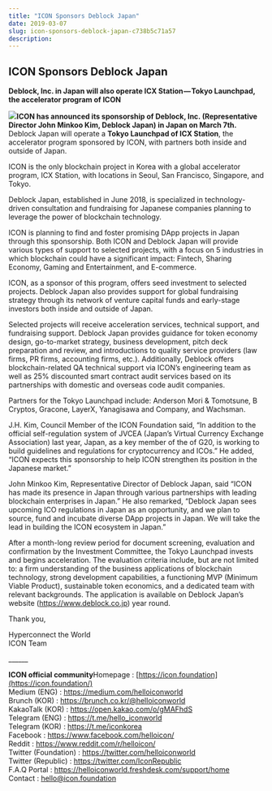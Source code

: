 ```yaml
---
title: "ICON Sponsors Deblock Japan"
date: 2019-03-07
slug: icon-sponsors-deblock-japan-c738b5c71a57
description:
---
```


## **ICON Sponsors Deblock Japan**

**Deblock, Inc. in Japan will also operate ICX Station — Tokyo Launchpad, the accelerator program of ICON**

![](https://cdn-images-1.medium.com/max/800/0*IbsT7VGi36ezfbXa)**ICON has announced its sponsorship of Deblock, Inc. (Representative Director John Minkoo Kim, Deblock Japan) in Japan on March 7th.** Deblock Japan will operate a **Tokyo Launchpad of ICX Station**, the accelerator program sponsored by ICON, with partners both inside and outside of Japan.

ICON is the only blockchain project in Korea with a global accelerator program, ICX Station, with locations in Seoul, San Francisco, Singapore, and Tokyo.

Deblock Japan, established in June 2018, is specialized in technology-driven consultation and fundraising for Japanese companies planning to leverage the power of blockchain technology.

ICON is planning to find and foster promising DApp projects in Japan through this sponsorship. Both ICON and Deblock Japan will provide various types of support to selected projects, with a focus on 5 industries in which blockchain could have a significant impact: Fintech, Sharing Economy, Gaming and Entertainment, and E-commerce.

ICON, as a sponsor of this program, offers seed investment to selected projects. Deblock Japan also provides support for global fundraising strategy through its network of venture capital funds and early-stage investors both inside and outside of Japan.

Selected projects will receive acceleration services, technical support, and fundraising support. Deblock Japan provides guidance for token economy design, go-to-market strategy, business development, pitch deck preparation and review, and introductions to quality service providers (law firms, PR firms, accounting firms, etc.). Additionally, Deblock offers blockchain-related QA technical support via ICON’s engineering team as well as 25% discounted smart contract audit services based on its partnerships with domestic and overseas code audit companies.

Partners for the Tokyo Launchpad include: Anderson Mori & Tomotsune, B Cryptos, Gracone, LayerX, Yanagisawa and Company, and Wachsman.

J.H. Kim, Council Member of the ICON Foundation said, “In addition to the official self-regulation system of JVCEA (Japan’s Virtual Currency Exchange Association) last year, Japan, as a key member of the of G20, is working to build guidelines and regulations for cryptocurrency and ICOs.” He added, “ICON expects this sponsorship to help ICON strengthen its position in the Japanese market.”

John Minkoo Kim, Representative Director of Deblock Japan, said “ICON has made its presence in Japan through various partnerships with leading blockchain enterprises in Japan.” He also remarked, “Deblock Japan sees upcoming ICO regulations in Japan as an opportunity, and we plan to source, fund and incubate diverse DApp projects in Japan. We will take the lead in building the ICON ecosystem in Japan.”

After a month-long review period for document screening, evaluation and confirmation by the Investment Committee, the Tokyo Launchpad invests and begins acceleration. The evaluation criteria include, but are not limited to: a firm understanding of the business applications of blockchain technology, strong development capabilities, a functioning MVP (Minimum Viable Product), sustainable token economics, and a dedicated team with relevant backgrounds. The application is available on Deblock Japan’s website (<https://www.deblock.co.jp>) year round.

Thank you,

Hyperconnect the World  
ICON Team

\_\_\_\_\_\_

**ICON official community**Homepage : [https://icon.foundation](https://icon.foundation/)  
Medium (ENG) : <https://medium.com/helloiconworld>  
Brunch (KOR) : <https://brunch.co.kr/@helloiconworld>  
KakaoTalk (KOR) : <https://open.kakao.com/o/gMAFhdS>  
Telegram (ENG) : <https://t.me/hello_iconworld>  
Telegram (KOR) : <https://t.me/iconkorea>  
Facebook : <https://www.facebook.com/helloicon/>  
Reddit : <https://www.reddit.com/r/helloicon/>  
Twitter (Foundation) : <https://twitter.com/helloiconworld>  
Twitter (Republic) : <https://twitter.com/IconRepublic>  
F.A.Q Portal : <https://helloiconworld.freshdesk.com/support/home>  
Contact : [hello@icon.foundation](http://hello@icon.foundation)

